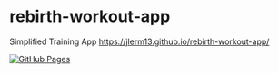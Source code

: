 # rebirth-workout-app
Simplified Training App 
https://jlerm13.github.io/rebirth-workout-app/


[![GitHub Pages](https://img.shields.io/badge/Live%20Demo-Click%20Here-blue?style=for-the-badge)](https://jlerm13.github.io/rebirth-workout-app/) 
